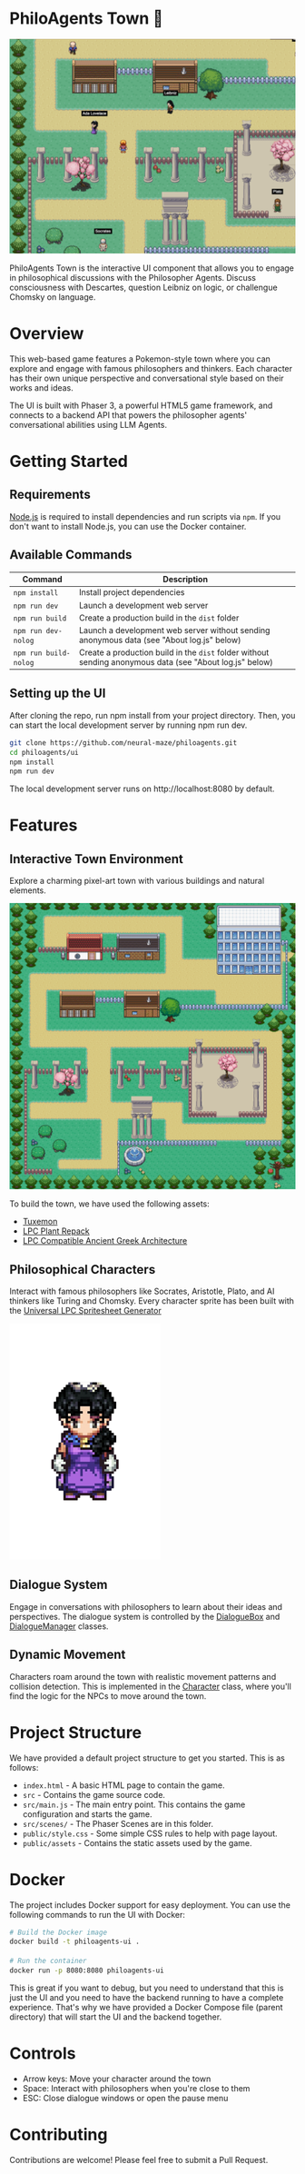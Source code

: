 # PhiloAgents Town 📖

![Philosopher Town](public/assets/game_screenshot.png)

PhiloAgents Town is the interactive UI component that allows you to engage in philosophical discussions with the Philosopher Agents. Discuss consciousness with Descartes, question Leibniz on logic, or challengue Chomsky on language. 


# Overview

This web-based game features a Pokemon-style town where you can explore and engage with famous philosophers and thinkers. Each character has their own unique perspective and conversational style based on their works and ideas.

The UI is built with Phaser 3, a powerful HTML5 game framework, and connects to a backend API that powers the philosopher agents' conversational abilities using LLM Agents.


# Getting Started

## Requirements

[Node.js](https://nodejs.org) is required to install dependencies and run scripts via `npm`. If you don't want to install Node.js, you can use the Docker container. 

## Available Commands

| Command | Description |
|---------|-------------|
| `npm install` | Install project dependencies |
| `npm run dev` | Launch a development web server |
| `npm run build` | Create a production build in the `dist` folder |
| `npm run dev-nolog` | Launch a development web server without sending anonymous data (see "About log.js" below) |
| `npm run build-nolog` | Create a production build in the `dist` folder without sending anonymous data (see "About log.js" below) |

## Setting up the UI

After cloning the repo, run npm install from your project directory. Then, you can start the local development server by running npm run dev.

```bash
git clone https://github.com/neural-maze/philoagents.git
cd philoagents/ui
npm install
npm run dev
```

The local development server runs on http://localhost:8080 by default.


# Features

## Interactive Town Environment

Explore a charming pixel-art town with various buildings and natural elements.

![Philosopher Town](public/assets/philoagents_town.png)

To build the town, we have used the following assets:

- [Tuxemon](https://github.com/Tuxemon/Tuxemon)
- [LPC Plant Repack](https://opengameart.org/content/lpc-plant-repack) 
- [LPC Compatible Ancient Greek Architecture](https://opengameart.org/content/lpc-compatible-ancient-greek-architecture)

## Philosophical Characters

Interact with famous philosophers like Socrates, Aristotle, Plato, and AI thinkers like Turing and Chomsky.
Every character sprite has been built with the [Universal LPC Spritesheet Generator](https://liberatedpixelcup.github.io/Universal-LPC-Spritesheet-Character-Generator/#?body=Body_color_light&head=Human_m)

![Ada Image](public/assets/sprite_image.png)


## Dialogue System

Engage in conversations with philosophers to learn about their ideas and perspectives. The dialogue system is controlled by the [DialogueBox](https://github.com/neural-maze/philoagents/blob/main/ui/src/scenes/DialogueBox.js) and [DialogueManager](https://github.com/neural-maze/philoagents/blob/main/ui/src/scenes/DialogueManager.js) classes.

## Dynamic Movement

Characters roam around the town with realistic movement patterns and collision detection. This is implemented in the [Character](https://github.com/neural-maze/philoagents/blob/main/ui/src/objects/Character.js) class, where you'll find the logic for the NPCs to move around the town.


# Project Structure

We have provided a default project structure to get you started. This is as follows:

- `index.html` - A basic HTML page to contain the game.
- `src` - Contains the game source code.
- `src/main.js` - The main entry point. This contains the game configuration and starts the game.
- `src/scenes/` - The Phaser Scenes are in this folder.
- `public/style.css` - Some simple CSS rules to help with page layout.
- `public/assets` - Contains the static assets used by the game.

# Docker 

The project includes Docker support for easy deployment. You can use the following commands to run the UI with Docker:

```bash
# Build the Docker image
docker build -t philoagents-ui .

# Run the container
docker run -p 8080:8080 philoagents-ui
```

This is great if you want to debug, but you need to understand that this is just the UI and you need to have the backend running to have a complete experience. That's why we have provided a Docker Compose file (parent directory) that will start the UI and the backend together.

# Controls

- Arrow keys: Move your character around the town
- Space: Interact with philosophers when you're close to them
- ESC: Close dialogue windows or open the pause menu

# Contributing

Contributions are welcome! Please feel free to submit a Pull Request.
